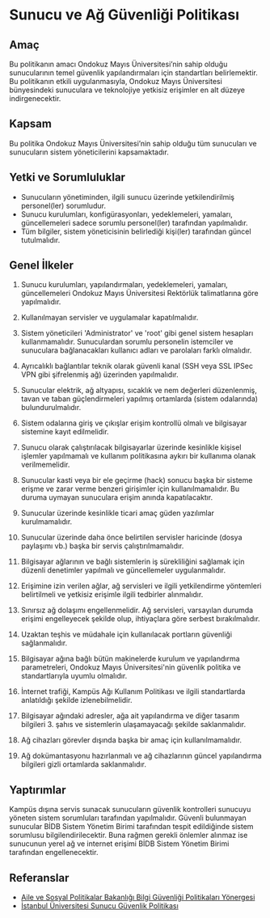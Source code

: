 Sunucu ve Ağ Güvenliği Politikası
=================================

Amaç
----

Bu politikanın amacı Ondokuz Mayıs Üniversitesi’nin sahip olduğu sunucularının
temel güvenlik yapılandırmaları için standartları belirlemektir. Bu politikanın
etkili uygulanmasıyla, Ondokuz Mayıs Üniversitesi bünyesindeki sunuculara ve
teknolojiye yetkisiz erişimler en alt düzeye indirgenecektir.

Kapsam
------

Bu politika Ondokuz Mayıs Üniversitesi’nin sahip olduğu tüm sunucuları ve
sunucuların sistem yöneticilerini kapsamaktadır.

Yetki ve Sorumluluklar
----------------------

- Sunucuların yönetiminden, ilgili sunucu üzerinde yetkilendirilmiş
  personel(ler) sorumludur.
- Sunucu kurulumları, konfigürasyonları, yedeklemeleri, yamaları, güncellemeleri
  sadece sorumlu personel(ler) tarafından yapılmalıdır.
- Tüm bilgiler, sistem yöneticisinin belirlediği kişi(ler) tarafından güncel
  tutulmalıdır.

Genel İlkeler
------------

1. Sunucu kurulumları, yapılandırmaları, yedeklemeleri, yamaları, güncellemeleri
   Ondokuz Mayıs Üniversitesi Rektörlük talimatlarına göre yapılmalıdır.

1. Kullanılmayan servisler ve uygulamalar kapatılmalıdır.

1. Sistem yöneticileri 'Administrator' ve 'root' gibi genel sistem hesapları
   kullanmamalıdır. Sunuculardan sorumlu personelin istemciler ve sunuculara
   bağlanacakları kullanıcı adları ve parolaları farklı olmalıdır.

1. Ayrıcalıklı bağlantılar teknik olarak güvenli kanal (SSH veya SSL IPSec VPN
   gibi şifrelenmiş ağ) üzerinden yapılmalıdır.

1. Sunucular elektrik, ağ altyapısı, sıcaklık ve nem değerleri düzenlenmiş,
   tavan ve taban güçlendirmeleri yapılmış ortamlarda (sistem odalarında)
   bulundurulmalıdır.

1. Sistem odalarına giriş ve çıkışlar erişim kontrollü olmalı ve bilgisayar
   sistemine kayıt edilmelidir.

1. Sunucu olarak çalıştırılacak bilgisayarlar üzerinde kesinlikle kişisel
   işlemler yapılmamalı ve kullanım politikasına aykırı bir kullanıma olanak
   verilmemelidir.

1. Sunucular kasti veya bir ele geçirme (hack) sonucu başka bir sisteme erişme
   ve zarar verme benzeri girişimler için kullanılmamalıdır. Bu duruma uymayan
   sunuculara erişim anında kapatılacaktır.

1. Sunucular üzerinde kesinlikle ticari amaç güden yazılımlar kurulmamalıdır.

1. Sunucular üzerinde daha önce belirtilen servisler haricinde (dosya paylaşımı
   vb.) başka bir servis çalıştırılmamalıdır.

1. Bilgisayar ağlarının ve bağlı sistemlerin iş sürekliliğini sağlamak için
   düzenli denetimler yapılmalı ve güncellemeler uygulanmalıdır.

1. Erişimine izin verilen ağlar, ağ servisleri ve ilgili yetkilendirme
   yöntemleri belirtilmeli ve yetkisiz erişimle ilgili tedbirler alınmalıdır.

1. Sınırsız ağ dolaşımı engellenmelidir. Ağ servisleri, varsayılan durumda
   erişimi engelleyecek şekilde olup, ihtiyaçlara göre serbest bırakılmalıdır.

1. Uzaktan teşhis ve müdahale için kullanılacak portların güvenliği
   sağlanmalıdır.

1. Bilgisayar ağına bağlı bütün makinelerde kurulum ve yapılandırma
   parametreleri, Ondokuz Mayıs Üniversitesi'nin güvenlik politika ve
   standartlarıyla uyumlu olmalıdır.

1. İnternet trafiği, Kampüs Ağı Kullanım Politikası ve ilgili standartlarda
   anlatıldığı şekilde izlenebilmelidir.

1. Bilgisayar ağındaki adresler, ağa ait yapılandırma ve diğer tasarım bilgileri
   3. şahıs ve sistemlerin ulaşamayacağı şekilde saklanmalıdır.

1. Ağ cihazları görevler dışında başka bir amaç için kullanılmamalıdır.

1. Ağ dokümantasyonu hazırlanmalı ve ağ cihazlarının güncel yapılandırma
   bilgileri gizli ortamlarda saklanmalıdır.

Yaptırımlar
-----------

Kampüs dışına servis sunacak sunucuların güvenlik kontrolleri sunucuyu yöneten
sistem sorumluları tarafından yapılmalıdır. Güvenli bulunmayan sunucular BİDB
Sistem Yönetim Birimi tarafından tespit edildiğinde sistem sorumlusu
bilgilendirilecektir. Buna rağmen gerekli önlemler alınmaz ise sunucunun yerel
ağ ve internet erişimi BİDB Sistem Yönetim Birimi tarafından engellenecektir.

Referanslar
-----------

- [Aile ve Sosyal Politikalar Bakanlığı Bilgi Güvenliği Politikaları Yönergesi](http://bidb.aile.gov.tr/data/55efda8b369dc5feb0edfe39/Bilgi%20G%C3%BCvenli%C4%9Fi%20Politikalar%C4%B1%20Y%C3%B6nergesi.pdf)
- [İstanbul Üniversitesi Sunucu Güvenlik Politikası](http://cdn.istanbul.edu.tr/statics/bilgiislem.istanbul.edu.tr/wp-content/uploads/2012/02/SG-POL-01.pdf)